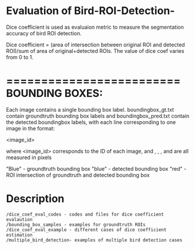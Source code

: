 # Evaluation of Bird-ROI-Detection-
Dice coefficient is used as evaluaion metric to measure the segmentation accuracy of bird ROI detection.

Dice coefficient = (area of intersection between original ROI and detected ROI)/sum of area of original+detected ROIs.
The value of dice coef varies from 0 to 1.

=========================
BOUNDING BOXES:
=========================

Each image contains a single bounding box label.  boundingbox_gt.txt contain groundtruth bounding box labels and boundingbox_pred.txt contain the detected boundingbox labels, with each line corresponding to one image in the format: 

<image_id> <x> <y> <width> <height>

where <image_id> corresponds to the ID of each image, and <x>, <y>, <width>, and <height> are all measured in pixels

"Blue" - groundtruth bounding box
"blue" - detected bounding box
"red" - ROI intersection of groundtruth and detected bounding box

# Description

    /dice_coef_eval_codes - codes and files for dice coefficient evalaution
    /bounding_box_samples - examples for groundtruth ROIs
    /dice_coef_eval_example - different cases of dice coefficient estimation
    /multiple_bird_detection- examples of multiple bird detection cases


